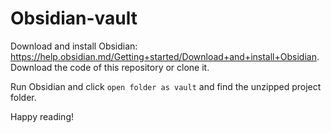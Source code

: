 # Obsidian-vault

Download and install Obsidian: https://help.obsidian.md/Getting+started/Download+and+install+Obsidian.
Download the code of this repository or clone it.

Run Obsidian and click `open folder as vault` and find the unzipped project folder.

Happy reading!
